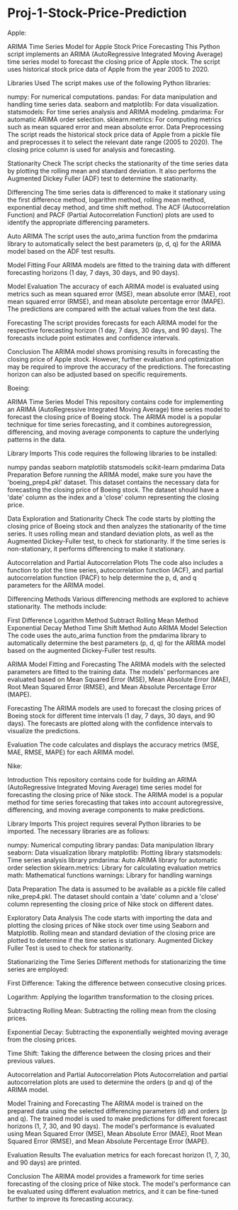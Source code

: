 # Proj-1-Stock-Price-Prediction

Apple:

ARIMA Time Series Model for Apple Stock Price Forecasting
This Python script implements an ARIMA (AutoRegressive Integrated Moving Average) time series model to forecast the closing price of Apple stock. The script uses historical stock price data of Apple from the year 2005 to 2020.

Libraries Used
The script makes use of the following Python libraries:

numpy: For numerical computations.
pandas: For data manipulation and handling time series data.
seaborn and matplotlib: For data visualization.
statsmodels: For time series analysis and ARIMA modeling.
pmdarima: For automatic ARIMA order selection.
sklearn.metrics: For computing metrics such as mean squared error and mean absolute error.
Data Preprocessing
The script reads the historical stock price data of Apple from a pickle file and preprocesses it to select the relevant date range (2005 to 2020). The closing price column is used for analysis and forecasting.

Stationarity Check
The script checks the stationarity of the time series data by plotting the rolling mean and standard deviation. It also performs the Augmented Dickey Fuller (ADF) test to determine the stationarity.

Differencing
The time series data is differenced to make it stationary using the first difference method, logarithm method, rolling mean method, exponential decay method, and time shift method. The ACF (Autocorrelation Function) and PACF (Partial Autocorrelation Function) plots are used to identify the appropriate differencing parameters.

Auto ARIMA
The script uses the auto_arima function from the pmdarima library to automatically select the best parameters (p, d, q) for the ARIMA model based on the ADF test results.

Model Fitting
Four ARIMA models are fitted to the training data with different forecasting horizons (1 day, 7 days, 30 days, and 90 days).

Model Evaluation
The accuracy of each ARIMA model is evaluated using metrics such as mean squared error (MSE), mean absolute error (MAE), root mean squared error (RMSE), and mean absolute percentage error (MAPE). The predictions are compared with the actual values from the test data.

Forecasting
The script provides forecasts for each ARIMA model for the respective forecasting horizon (1 day, 7 days, 30 days, and 90 days). The forecasts include point estimates and confidence intervals.

Conclusion
The ARIMA model shows promising results in forecasting the closing price of Apple stock. However, further evaluation and optimization may be required to improve the accuracy of the predictions. The forecasting horizon can also be adjusted based on specific requirements.



Boeing:

ARIMA Time Series Model
This repository contains code for implementing an ARIMA (AutoRegressive Integrated Moving Average) time series model to forecast the closing price of Boeing stock. The ARIMA model is a popular technique for time series forecasting, and it combines autoregression, differencing, and moving average components to capture the underlying patterns in the data.

Library Imports
This code requires the following libraries to be installed:

numpy
pandas
seaborn
matplotlib
statsmodels
scikit-learn
pmdarima
Data Preparation
Before running the ARIMA model, make sure you have the 'boeing_prep4.pkl' dataset. This dataset contains the necessary data for forecasting the closing price of Boeing stock. The dataset should have a 'date' column as the index and a 'close' column representing the closing price.

Data Exploration and Stationarity Check
The code starts by plotting the closing price of Boeing stock and then analyzes the stationarity of the time series. It uses rolling mean and standard deviation plots, as well as the Augmented Dickey-Fuller test, to check for stationarity. If the time series is non-stationary, it performs differencing to make it stationary.

Autocorrelation and Partial Autocorrelation Plots
The code also includes a function to plot the time series, autocorrelation function (ACF), and partial autocorrelation function (PACF) to help determine the p, d, and q parameters for the ARIMA model.

Differencing Methods
Various differencing methods are explored to achieve stationarity. The methods include:

First Difference
Logarithm Method
Subtract Rolling Mean Method
Exponential Decay Method
Time Shift Method
Auto ARIMA Model Selection
The code uses the auto_arima function from the pmdarima library to automatically determine the best parameters (p, d, q) for the ARIMA model based on the augmented Dickey-Fuller test results.

ARIMA Model Fitting and Forecasting
The ARIMA models with the selected parameters are fitted to the training data. The models' performances are evaluated based on Mean Squared Error (MSE), Mean Absolute Error (MAE), Root Mean Squared Error (RMSE), and Mean Absolute Percentage Error (MAPE).

Forecasting
The ARIMA models are used to forecast the closing prices of Boeing stock for different time intervals (1 day, 7 days, 30 days, and 90 days). The forecasts are plotted along with the confidence intervals to visualize the predictions.

Evaluation
The code calculates and displays the accuracy metrics (MSE, MAE, RMSE, MAPE) for each ARIMA model.


Nike:

Introduction
This repository contains code for building an ARIMA (AutoRegressive Integrated Moving Average) time series model for forecasting the closing price of Nike stock. The ARIMA model is a popular method for time series forecasting that takes into account autoregressive, differencing, and moving average components to make predictions.

Library Imports
This project requires several Python libraries to be imported. The necessary libraries are as follows:

numpy: Numerical computing library
pandas: Data manipulation library
seaborn: Data visualization library
matplotlib: Plotting library
statsmodels: Time series analysis library
pmdarima: Auto ARIMA library for automatic order selection
sklearn.metrics: Library for calculating evaluation metrics
math: Mathematical functions
warnings: Library for handling warnings

Data Preparation
The data is assumed to be available as a pickle file called nike_prep4.pkl. The dataset should contain a 'date' column and a 'close' column representing the closing price of Nike stock on different dates.

Exploratory Data Analysis
The code starts with importing the data and plotting the closing prices of Nike stock over time using Seaborn and Matplotlib.
Rolling mean and standard deviation of the closing price are plotted to determine if the time series is stationary.
Augmented Dickey Fuller Test is used to check for stationarity.

Stationarizing the Time Series
Different methods for stationarizing the time series are employed:

First Difference: Taking the difference between consecutive closing prices.

Logarithm: Applying the logarithm transformation to the closing prices.

Subtracting Rolling Mean: Subtracting the rolling mean from the closing prices.

Exponential Decay: Subtracting the exponentially weighted moving average from the closing prices.

Time Shift: Taking the difference between the closing prices and their previous values.

Autocorrelation and Partial Autocorrelation Plots
Autocorrelation and partial autocorrelation plots are used to determine the orders (p and q) of the ARIMA model.

Model Training and Forecasting
The ARIMA model is trained on the prepared data using the selected differencing parameters (d) and orders (p and q).
The trained model is used to make predictions for different forecast horizons (1, 7, 30, and 90 days).
The model's performance is evaluated using Mean Squared Error (MSE), Mean Absolute Error (MAE), Root Mean Squared Error (RMSE), and Mean Absolute Percentage Error (MAPE).

Evaluation Results
The evaluation metrics for each forecast horizon (1, 7, 30, and 90 days) are printed.

Conclusion
The ARIMA model provides a framework for time series forecasting of the closing price of Nike stock. The model's performance can be evaluated using different evaluation metrics, and it can be fine-tuned further to improve its forecasting accuracy.
